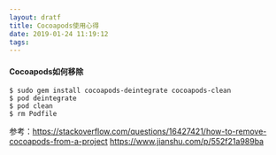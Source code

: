 ```yaml
---
layout: dratf
title: Cocoapods使用心得
date: 2019-01-24 11:19:12
tags:
---
```


<h4>Cocoapods如何移除</h4>
	
	$ sudo gem install cocoapods-deintegrate cocoapods-clean
	$ pod deintegrate
	$ pod clean
	$ rm Podfile






参考：https://stackoverflow.com/questions/16427421/how-to-remove-cocoapods-from-a-project
https://www.jianshu.com/p/552f21a989ba